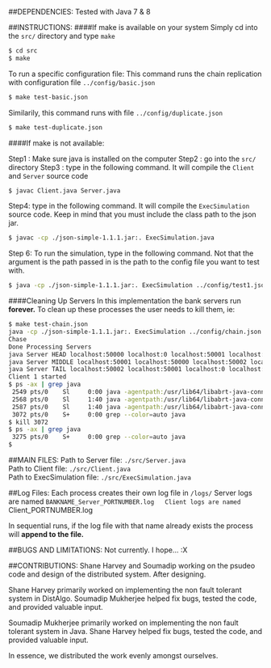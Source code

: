 ##DEPENDENCIES:
Tested with Java 7 & 8

##INSTRUCTIONS:
####If make is available on your system
Simply cd into the `src/` directory
and type `make`
```bash
$ cd src
$ make
```
To run a specific configuration file:
This command runs the chain replication with configuration file `../config/basic.json`
```bash
$ make test-basic.json
```
Similarily, this command runs with file `../config/duplicate.json`
```bash
$ make test-duplicate.json
```

####If make is not available:

Step1 : Make sure java is installed on the computer
Step2 : go into the `src/` directory
Step3 : type in the following command. It will compile the `Client` and `Server` source code
```bash
$ javac Client.java Server.java
```
Step4: type in the following command. It will compile the `ExecSimulation` source code. Keep in mind that you must include the class path to the json jar.
```bash
$ javac -cp ./json-simple-1.1.1.jar:. ExecSimulation.java
```
Step 6: To run the simulation, type in the following command. Not that the argument is the path passed in is the path to the config file you want to test with.
```bash
$ java -cp ./json-simple-1.1.1.jar:. ExecSimulation ../config/test1.json
```
####Cleaning Up Servers
In this implementation the bank servers run **forever.** To clean up these processes the user needs to kill them, ie:
```bash
$ make test-chain.json
java -cp ./json-simple-1.1.1.jar:. ExecSimulation ../config/chain.json
Chase
Done Processing Servers
java Server HEAD localhost:50000 localhost:0 localhost:50001 localhost:0 0 3 -1 -1 Chase
java Server MIDDLE localhost:50001 localhost:50000 localhost:50002 localhost:0 0 4 -1 -1 Chase
java Server TAIL localhost:50002 localhost:50001 localhost:0 localhost:0 0 5 -1 -1 Chase
Client 1 started
$ ps -ax | grep java
 2549 pts/0    Sl     0:00 java -agentpath:/usr/lib64/libabrt-java-connector.so=abrt=on Server HEAD localhost:50000 localhost:0 localhost:50001 localhost:0 0 3 -1 -1 Chase
 2568 pts/0    Sl     1:40 java -agentpath:/usr/lib64/libabrt-java-connector.so=abrt=on Server MIDDLE localhost:50001 localhost:50000 localhost:50002 localhost:0 0 4 -1 -1 Chase
 2587 pts/0    Sl     1:40 java -agentpath:/usr/lib64/libabrt-java-connector.so=abrt=on Server TAIL localhost:50002 localhost:50001 localhost:0 localhost:0 0 5 -1 -1 Chase
 3072 pts/0    S+     0:00 grep --color=auto java
$ kill 3072
$ ps -ax | grep java
 3275 pts/0    S+     0:00 grep --color=auto java
$
```


##MAIN FILES:
Path to Server file: `./src/Server.java`  
Path to Client file: `./src/Client.java`  
Path to ExecSimulation file: `./src/ExecSimulation.java`


##Log Files:
Each process creates their own log file in `/logs/`
Server logs are named `BANKNAME_Server_PORTNUMBER.log  
Client logs are named `Client_PORTNUMBER.log

In sequential runs, if the log file with that name already exists the process
will **append to the file.**


##BUGS AND LIMITATIONS:
Not currently. I hope... :X


##CONTRIBUTIONS:
Shane Harvey and Soumadip working on the psudeo code and design of the distributed system. After designing.

Shane Harvey primarily worked on implementing the non fault tolerant system in DistAlgo. Soumadip Mukherjee helped fix bugs, tested the code, and provided valuable input.

Soumadip Mukherjee primarily worked on implementing the non fault tolerant system in Java. Shane Harvey helped fix bugs, tested the code, and provided valuable input.

In essence, we distributed the work evenly amongst ourselves.
